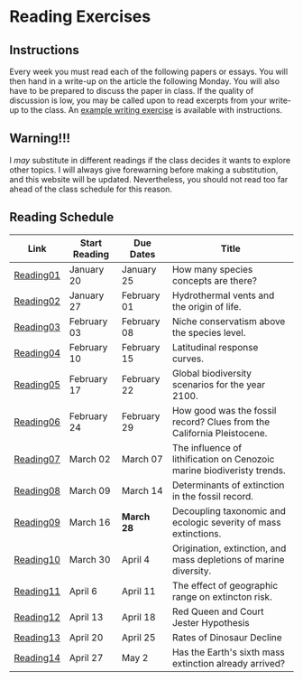 # Reading Exercises

## Instructions

Every week you must read each of the following papers or essays. You will then hand in a write-up on the article the following Monday. You will also have to be prepared to discuss the paper in class. If the quality of discussion is low, you may be called upon to read excerpts from your write-up to the class. An [example writing exercise](http://teststrata.geology.wisc.edu/teachPaleobiology/WritingExercises/WritingExample.md) is available with instructions.

## Warning!!!

I *may* substitute in different readings if the class decides it wants to explore other topics. I will always give forewarning before making a substitution, and this website will be updated. Nevertheless, you should not read too far ahead of the class schedule for this reason.

## Reading Schedule

Link | Start Reading | Due Dates | Title
--------- | ---------- | ----------- | ----------
[Reading01](http://www.theguardian.com/science/punctuated-equilibrium/2010/oct/20/3) | January 20 | January 25 | How many species concepts are there?
[Reading02](http://teststrata.geology.wisc.edu/teachPaleobiology/ReadingExercises/Hydrothermal%20vents.pdf) | January 27 | February 01 | Hydrothermal vents and the origin of life.
[Reading03](http://teststrata.geology.wisc.edu/teachPaleobiology/ReadingExercises/Niche%20Conservatism.pdf) | February 03 | February 08 | Niche conservatism above the species level.
[Reading04](http://teststrata.geology.wisc.edu/teachPaleobiology/ReadingExercises/Latitude.pdf) | February 10 | February 15 | Latitudinal response curves.
[Reading05](http://teststrata.geology.wisc.edu/teachPaleobiology/ReadingExercises/BiodiversityScenarios.pdf) | February 17 | February 22 | Global biodiversity scenarios for the year 2100.
[Reading06](http://teststrata.geology.wisc.edu/teachPaleobiology/ReadingExercises/Live%20Dead.pdf) | February 24 | February 29 | How good was the fossil record? Clues from the California Pleistocene.
[Reading07](http://teststrata.geology.wisc.edu/teachPaleobiology/ReadingExercises/Lithification.pdf) | March 02 | March 07 | The influence of lithification on Cenozoic marine biodiveristy trends.
[Reading08](http://teststrata.geology.wisc.edu/teachPaleobiology/ReadingExercises/CommonCause.pdf) | March 09 | March 14 | Determinants of extinction in the fossil record.
[Reading09](http://teststrata.geology.wisc.edu/teachPaleobiology/ReadingExercises/Ecologic%20Severity.pdf) | March 16 | **March 28** | Decoupling taxonomic and ecologic severity of mass extinctions.
[Reading10](http://teststrata.geology.wisc.edu/teachPaleobiology/ReadingExercises/Mass%20Depletion.pdf) | March 30 | April 4 | Origination, extinction, and mass depletions of marine diversity.
[Reading11](http://teststrata.geology.wisc.edu/teachPaleobiology/ReadingExercises/Geographic%20Extinction.pdf) | April 6 | April 11 | The effect of geographic range on extincton risk.
[Reading12](http://teststrata.geology.wisc.edu/teachPaleobiology/ReadingExercises/RedQueen.pdf) | April 13 | April 18 | Red Queen and Court Jester Hypothesis
[Reading13](http://teststrata.geology.wisc.edu/teachPaleobiology/ReadingExercises/DinosaurExtinction.pdf) | April 20 | April 25 | Rates of Dinosaur Decline
[Reading14](http://teststrata.geology.wisc.edu/teachPaleobiology/ReadingExercises/Sixth%20Extinction.pdf) | April 27 | May 2 | Has the Earth's sixth mass extinction already arrived?
